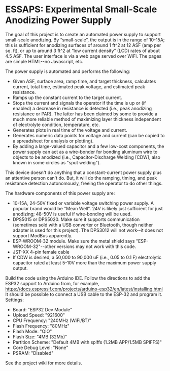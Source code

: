# ESSAPS: Experimental Small-Scale Anodizing Power Supply

The goal of this project is to create an automated power supply to support small-scale anodizing.  By “small-scale”, the output is in the range of 10-15A; this is sufficient for anodizing surfaces of around 1 ft^2 at 12 ASF (amp per sq. ft), or up to around 3 ft^2 at “low current density” (LCD) rates of about 4.5 ASF.
The user interface is via a web page served over WiFi.  The pages are simple HTML--no Javascript, etc.

The power supply is automated and performs the following:
* Given ASF, surface area, ramp time, and target thickness, calculates current, total time, estimated peak voltage, and estimated peak resistance.
* Ramps up the constant current to the target current.
* Stops the current and signals the operator if the time is up or (if enabled) a decrease in resistance is detected (i.e., peak anodizing resistance or PAR).  The latter has been claimed by some to provide a much more reliable method of maximizing layer thickness independent of electrolyte condition, temperature, etc.
* Generates plots in real time of the voltage and current.
* Generates numeric data points for voltage and current (can be copied to a spreadsheet for analysis or plotting).
* By adding a large-valued capacitor and a few low-cost components, the power supply can act as a wire-bonder for bonding aluminum wire to objects to be anodized (i.e., Capacitor-Discharge Welding [CDW], also known in some circles as "sput welding").

This device doesn't do anything that a constant-current power supply plus an attentive person can't do.  But, it will do the ramping, timing, and peak resistance detection autonomously, freeing the operator to do other things.

The hardware components of this power supply are:
* 10-15A, 24-50V fixed or variable voltage switching power supply.  A popular brand would be "Mean Well".   24V is likely just sufficient for just anodizing; 48-50V is useful if wire-bonding will be used.
* DPS5015 or DPS5020.  Make sure it supports communication (sometimes sold with a USB converter or Bluetooth, though neither adapter is used for this project).  The DPS3012 will not work--it does not support ModBus apparently.
* ESP-WROOM-32 module.  Make sure the metal shield says "ESP-WROOM-32"--other versions may not work with this code.
* JST-XX 4-pin female cable
* If CDW is desired, a 50,000 to 90,000 uF (i.e., 0.05 to 0.1 F) electrolytic capacitor rated at least 5-10V more than the maximum power supply output.

Build the code using the Arduino IDE.  Follow the directions to add the ESP32 support to Arduino from, for example, https://docs.espressif.com/projects/arduino-esp32/en/latest/installing.html
It should be possible to connect a USB cable to the ESP-32 and program it.
Settings:
* Board: "ESP32 Dev Module"
* Upload Speed: "921600"
* CPU Frequency: "240MHz (WiFi/BT)"
* Flash Frequency: "80MHz"
* Flash Mode: "QIO"
* Flash Size: "4MB (32Mb)"
* Partition Scheme: "Default 4MB with spiffs (1.2MB APP/1.5MB SPIFFS)"
* Core Debug Level: "None"
* PSRAM: "Disabled"


See the project wiki for more details.
